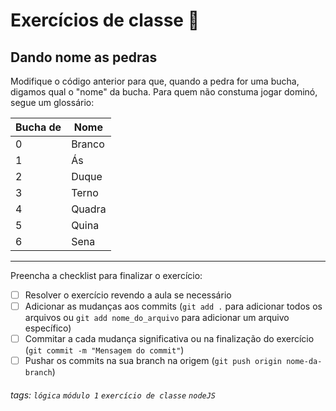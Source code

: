 
# Exercícios de classe 🏫

## Dando nome as pedras

Modifique o código anterior para que, quando a pedra for uma bucha, digamos qual o "nome" da bucha. Para quem não constuma jogar dominó, segue um glossário:

| Bucha de | Nome   |
| -------- | ------ |
| 0        | Branco |
| 1        | Ás     |
| 2        | Duque  |
| 3        | Terno  |
| 4        | Quadra |
| 5        | Quina  |
| 6        | Sena   |

---

Preencha a checklist para finalizar o exercício:

- [ ] Resolver o exercício revendo a aula se necessário
- [ ] Adicionar as mudanças aos commits (`git add .` para adicionar todos os arquivos ou `git add nome_do_arquivo` para adicionar um arquivo específico)
- [ ] Commitar a cada mudança significativa ou na finalização do exercício (`git commit -m "Mensagem do commit"`)
- [ ] Pushar os commits na sua branch na origem (`git push origin nome-da-branch`)

###### tags: `lógica` `módulo 1` `exercício de classe` `nodeJS`
